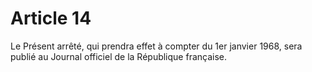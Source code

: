 # Article 14

Le Présent arrêté, qui prendra effet à compter du 1er janvier 1968, sera publié au Journal officiel de la République française.
